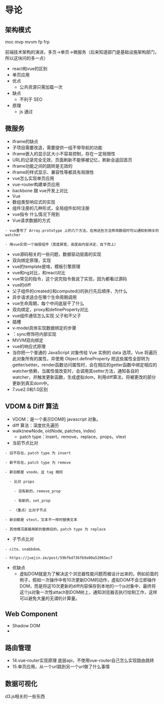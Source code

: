 # 导论

## 架构模式

mvc mvp mvvm fp frp

前端技术架构的演进，多页-&gt;单页-&gt;微服务（后来知道部门是基础设施架构部门，所以这块问的多一点）

* react和vue的区别
* 单页应用
* 优点
  * 公共资源只需加载一次
* 缺点
  * 不利于 SEO
* 原理
  * js 通过

## 微服务

* iframe的缺点
* 子项目需要改造，需要提供一组不带导航的功能
* iframe嵌入的显示区大小不容易控制，存在一定局限性
* URL的记录完全无效，页面刷新不能够被记忆，刷新会返回首页
* iframe功能之间的跳转是无效的
* iframe的样式显示、兼容性等都具有局限性
* vue怎么实现单页应用
* vue-router构建单页应用
* backbone 跟 vue开发上对比
* Vue
* 数组类型响应式的实现
* 组件注册的几种形式，全局组件如何注册
* vue指令 什么情况下用到
* Vue请求数据的方式

```text
- vue重写了 Array.prototype 上的几个方法，在用这些方法修改数组时可以通知到相关的watcher
```

```text
- 用vue实现一个抽屉组件（宽度屏宽，高度由内容决定，自下而上）
```

* vue源码相关的一些问题，数据驱动层面的实现
* 双向绑定原理，实现
* vue的template是啥，模板引擎原理
* vue和ng对比，和react对比
* vue常见的指令，这个说完指令我说了实现，因为都看过源码
* vue的diff
* 父子组件的created\(\)和computed\(\)的执行先后顺序，为什么
* 异步请求适合在哪个生命周期调用
* vue生命周期，每个中间底层干了什么
* 双向绑定，proxy和defineProperty对比
* vue组件通信怎么实现 父子和不父子
* 插槽
* v-model具体实现数据绑定的步骤
* ：sync修饰符内部实现
* MVVM双向绑定
* vue的响应式原理
* 当你把一个普通的 JavaScript 对象传给 Vue 实例的 data 选项，Vue 将遍历此对象所有的属性，并使用 Object.defineProperty 把这些属性全部转为 getter/setter。render函数访问属性时，会在相应的getter函数中绑定相应的watcher依赖，当属性值改变时，会调用其setter方法，通知各自的watcher，并触发更新函数，生成虚拟dom，利用diff算法，将被更改的部分更新到真实dom中。
* 7.vue2.0和1.0区别

## VDOM & Diff 算法

* VDOM：是一个表示DOM的 javascript 对象。
* diff 算法：深度优先遍历
* walk\(newNode, oldNode, patches, index\)
  * patch type：insert，remove，replace，props，vtext
* 当前节点比对

```text
- 旧不存在，patch type 为 insert
```

```text
- 新不存在，patch type 为 remove
```

```text
- 新旧都是 vnode，且 tag 相同
```

```text
  - 比对 props
```

```text
    - 没有新的，remove_prop
```

```text
    - 有新的，set_prop
```

```text
  - （重点）比对子节点
```

```text
- 新旧都是 vtext，文本不一样时替换文本
```

```text
- 其他情况直接用新的替换旧的，patch type 为 replace
```

* 子节点比对

```text
- cito、snabbdom、
```

```text
- https://juejin.im/post/59bfbd736fb9a00a52065ec7
```

* 优缺点
  * 虚拟DOM就是为了解决这个浏览器性能问题而被设计出来的。例如前面的例子，假如一次操作中有10次更新DOM的动作，虚拟DOM不会立即操作DOM，而是将这10次更新的diff内容保存到本地的一个js对象中，最终将这个js对象一次性attach到DOM树上，通知浏览器去执行绘制工作，这样可以避免大量的无谓的计算量。

## Web Component

* Shadow DOM
* 
## 路由管理

* 14.vue-router实现原理 底层api，不使用vue-router自己怎么实现路由跳转
* 15.单页应用，从一个url跳到另一个url做了什么事情

## 数据可视化

d3.js相关的一些东西

